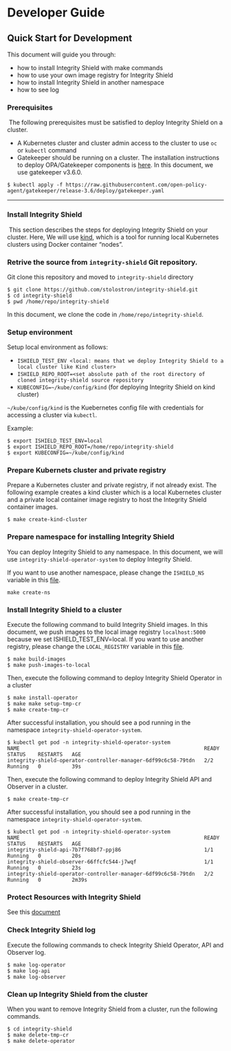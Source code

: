 # Developer Guide 

## Quick Start for Development

This document will guide you through:
- how to install Integrity Shield with make commands
- how to use your own image registry for Integrity Shield
- how to install Integrity Shield in another namespace
- how to see log

### Prerequisites
​
The following prerequisites must be satisfied to deploy Integrity Shield on a cluster.
- A Kubernetes cluster and cluster admin access to the cluster to use `oc` or `kubectl` command
- Gatekeeper should be running on a cluster. The installation instructions to deploy OPA/Gatekeeper components is [here](https://open-policy-agent.github.io/gatekeeper/website/docs/install/).
In this document, we use gatekeeper v3.6.0.
```
$ kubectl apply -f https://raw.githubusercontent.com/open-policy-agent/gatekeeper/release-3.6/deploy/gatekeeper.yaml
```
---

### Install Integrity Shield
​
This section describes the steps for deploying Integrity Shield on your cluster. Here, We will use [kind](https://kind.sigs.k8s.io), which is a tool for running local Kubernetes clusters using Docker container “nodes”.

### Retrive the source from `integrity-shield` Git repository.

Git clone this repository and moved to `integrity-shield` directory

```
$ git clone https://github.com/stolostron/integrity-shield.git
$ cd integrity-shield
$ pwd /home/repo/integrity-shield
```
In this document, we clone the code in `/home/repo/integrity-shield`.

### Setup environment
Setup local environment as follows:
- `ISHIELD_TEST_ENV <local: means that we deploy Integrity Shield to a local cluster like Kind cluster>`
- `ISHIELD_REPO_ROOT=<set absolute path of the root directory of cloned integrity-shield source repository`
- `KUBECONFIG=~/kube/config/kind`  (for deploying Integrity Shield on kind cluster)

`~/kube/config/kind` is the Kuebernetes config file with credentials for accessing a cluster via `kubectl`.

Example:
```
$ export ISHIELD_TEST_ENV=local
$ export ISHIELD_REPO_ROOT=/home/repo/integrity-shield
$ export KUBECONFIG=~/kube/config/kind
```

### Prepare Kubernets cluster and private registry

Prepare a Kubernetes cluster and private registry, if not already exist.
The following example creates a kind cluster which is a local Kubernetes cluster and a private local container image registry to host the Integrity Shield container images.

```
$ make create-kind-cluster
```


### Prepare namespace for installing Integrity Shield

You can deploy Integrity Shield to any namespace. In this document, we will use `integrity-shield-operator-system` to deploy Integrity Shield.

If you want to use another namespace, please change the `ISHIELD_NS` variable in this [file](../ishield-build.conf).
```
make create-ns
```

### Install Integrity Shield to a cluster

Execute the following command to build Integrity Shield images.
In this document, we push images to the local image registry `localhost:5000` because we set ISHIELD_TEST_ENV=local.
If you want to use another registry, please change the `LOCAL_REGISTRY` variable in this [file](../ishield-build.conf).

```
$ make build-images
$ make push-images-to-local
```

Then, execute the following command to deploy Integrity Shield Operator in a cluster

```
$ make install-operator
$ make make setup-tmp-cr
$ make create-tmp-cr
```

After successful installation, you should see a pod running in the namespace `integrity-shield-operator-system`.

```
$ kubectl get pod -n integrity-shield-operator-system                                                                     
NAME                                                            READY   STATUS    RESTARTS   AGE
integrity-shield-operator-controller-manager-6df99c6c58-79tdn   2/2     Running   0          39s
```
Then, execute the following command to deploy Integrity Shield API and Observer in a cluster.

```
$ make create-tmp-cr
```

After successful installation, you should see a pod running in the namespace `integrity-shield-operator-system`.

```
$ kubectl get pod -n integrity-shield-operator-system                                                                    
NAME                                                            READY   STATUS    RESTARTS   AGE
integrity-shield-api-7b7f768bf7-ppj86                           1/1     Running   0          20s
integrity-shield-observer-66ffcfc544-j7wqf                      1/1     Running   0          23s
integrity-shield-operator-controller-manager-6df99c6c58-79tdn   2/2     Running   0          2m39s
```

### Protect Resources with Integrity Shield
See this [document](README_GETTING-STARTED-TUTORIAL.md) 

### Check Integrity Shield log
Execute the following commands to check Integrity Shield Operator, API and Observer log.

```
$ make log-operator
$ make log-api
$ make log-observer
```

### Clean up Integrity Shield from the cluster

When you want to remove Integrity Shield from a cluster, run the following commands.
```
$ cd integrity-shield
$ make delete-tmp-cr
$ make delete-operator
```



